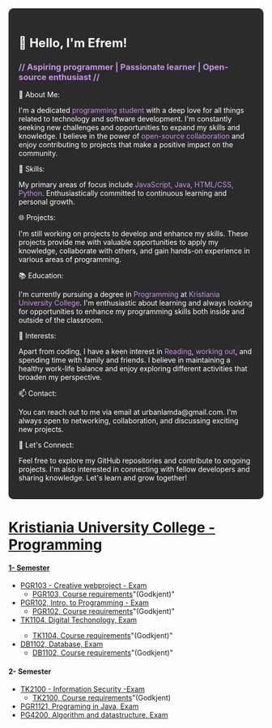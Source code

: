 
<div style="background-color: #2b2b2b; padding: 20px; border-radius: 10px;">
  <h1 style="color: #ffffff; font-size: 24px;">👋 Hello, I'm Efrem!</h1>

  <h3 style="color: #c792ea;">// Aspiring programmer | Passionate learner | Open-source enthusiast //</h3>

  <p style="color: #ffffff;">🌟 About Me:</p>
  <p style="color: #ffffff;">I'm a dedicated <span style="color: #c792ea;"> programming student</span> with a deep love for all things related to technology and software development. I'm constantly seeking new challenges and opportunities to expand my skills and knowledge. I believe in the power of <span style="color: #c792ea;">open-source collaboration</span> and enjoy contributing to projects that make a positive impact on the community.</p>

  <p style="color: #ffffff;">💼 Skills:</p>
  <p style="color: #ffffff;">My primary areas of focus include <span style="color: #c792ea;">JavaScript, Java, HTML/CSS, Python</span>. Enthusiastically committed to continuous learning and personal growth.
<p style="color: #ffffff;">🌐 Projects:</p>
<p style="color: #ffffff;">I'm still working on projects to develop and enhance my skills. These projects provide me with valuable opportunities to apply my knowledge, collaborate with others, and gain hands-on experience in various areas of programming.</p>


  <p style="color: #ffffff;">📚 Education:</p>
  <p style="color: #ffffff;">I'm currently pursuing a degree in <span style="color: #c792ea;">Programming</span> at <span style="color: #c792ea;">Kristiania University College</span>. I'm enthusiastic about learning and always looking for opportunities to enhance my programming skills both inside and outside of the classroom.</p>

  <p style="color: #ffffff;">🌱 Interests:</p>
<p style="color: #ffffff;">Apart from coding, I have a keen interest in <span style="color: #c792ea;">Reading</span>, <span style="color: #c792ea;">working out</span>, and spending time with family and friends. I believe in maintaining a healthy work-life balance and enjoy exploring different activities that broaden my perspective.</p>


  <p style="color: #ffffff;">📫 Contact:</p>
  <p style="color: #ffffff;">You can reach out to me via email at urbanlamda@gmail.com. I'm always open to networking, collaboration, and discussing exciting new projects.</p>

  <p style="color: #ffffff;">🤝 Let's Connect:</p>
  <p style="color: #ffffff;">Feel free to explore my GitHub repositories and contribute to ongoing projects. I'm also interested in connecting with fellow developers and sharing knowledge. Let's learn and grow together!</p>
</div>







<h1> <a href="https://www.kristiania.no/studier/bachelor/informasjonsteknologi-programmering/" </a> Kristiania University College - Programming </h1>

<h4>1- Semester </h4>
<ul dir="auto">
<li><a href="https://">PGR103 - Creative webproject - Exam</a> 
<ul dir="auto">
<li><a href="https:">PGR103, Course requirements</a>"(Godkjent)"</li> 
</ul>
</li>
<li><a href="https:">PGR102, Intro. to Programming - Exam</a> 
<ul dir="auto">
<li><a href="https:">PGR102, Course requirements</a>"(Godkjent)"</li>
</ul>
</li>
  
<li><a href="https:">TK1104, Digital Techonology, Exam</a></li>
<ul dir="auto">
<li><a href="https:">TK1104, Course requirements</a>"(Godkjent)"</li> 
</ul>
<li><a href="https:">DB1102, Database, Exam</a>
<ul dir="auto">
<li><a href="https:">DB1102, Course requirements</a>"(Godkjent)"</li> 
</ul>
</li>
</ul>

<h4> 2- Semester </h4>
<ul dir="auto">
<li><a href="https://">TK2100 - Information Security -Exam</a> 
<ul dir="auto">
<li><a href="https://github.com/EfremMic/INFORMATION-SECURITY-COURSE-REQUIREMENTS-TK2100-2023/blob/main/Innlevering-Stuxnet-Efrem.pdf">TK2100, Course requirements</a>"(Godkjent)</li> 
</ul>
  
<li><a href="https:">PGR1121, Programing in Java, Exam</a></li>

  
<li><a href="https://github.com/EfremMic/Data-Structure-And-Algorithms-EXAM-2023">PG4200, Algorithm and datastructure, Exam</a></li>

  
  
  
  
</li>
</ul>




